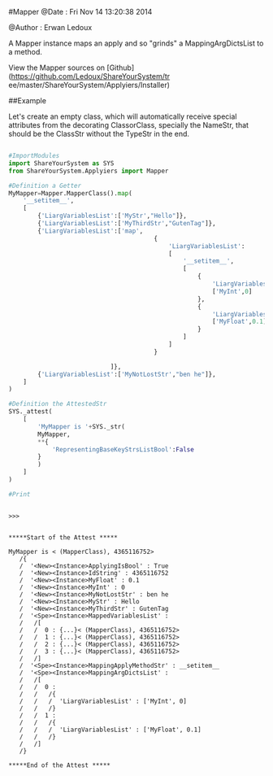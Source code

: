 
#Mapper
 @Date : Fri Nov 14 13:20:38 2014

@Author : Erwan Ledoux



A Mapper instance maps an apply and so "grinds" a MappingArgDictsList to a
method.





<!--
FrozenIsBool False
-->

View the Mapper sources on [Github](https://github.com/Ledoux/ShareYourSystem/tr
ee/master/ShareYourSystem/Applyiers/Installer)




<!---
FrozenIsBool True
-->

##Example

Let's create an empty class, which will automatically receive
special attributes from the decorating ClassorClass,
specially the NameStr, that should be the ClassStr
without the TypeStr in the end.

```python

#ImportModules
import ShareYourSystem as SYS
from ShareYourSystem.Applyiers import Mapper

#Definition a Getter
MyMapper=Mapper.MapperClass().map(
    '__setitem__',
    [
        {'LiargVariablesList':['MyStr',"Hello"]},
        {'LiargVariablesList':['MyThirdStr',"GutenTag"]},
        {'LiargVariablesList':['map',
                                        {
                                            'LiargVariablesList':
                                            [
                                                '__setitem__',
                                                [
                                                    {
                                                        'LiargVariablesList':
                                                        ['MyInt',0]
                                                    },
                                                    {
                                                        'LiargVariablesList':
                                                        ['MyFloat',0.1]
                                                    }
                                                ]
                                            ]
                                        }

                            ]},
        {'LiargVariablesList':['MyNotLostStr',"ben he"]},
    ]
)

#Definition the AttestedStr
SYS._attest(
    [
        'MyMapper is '+SYS._str(
        MyMapper,
        **{
            'RepresentingBaseKeyStrsListBool':False
        }
        )
    ]
)

#Print



```


```console
>>>


*****Start of the Attest *****

MyMapper is < (MapperClass), 4365116752>
   /{
   /  '<New><Instance>ApplyingIsBool' : True
   /  '<New><Instance>IdString' : 4365116752
   /  '<New><Instance>MyFloat' : 0.1
   /  '<New><Instance>MyInt' : 0
   /  '<New><Instance>MyNotLostStr' : ben he
   /  '<New><Instance>MyStr' : Hello
   /  '<New><Instance>MyThirdStr' : GutenTag
   /  '<Spe><Instance>MappedVariablesList' :
   /   /[
   /   /  0 : {...}< (MapperClass), 4365116752>
   /   /  1 : {...}< (MapperClass), 4365116752>
   /   /  2 : {...}< (MapperClass), 4365116752>
   /   /  3 : {...}< (MapperClass), 4365116752>
   /   /]
   /  '<Spe><Instance>MappingApplyMethodStr' : __setitem__
   /  '<Spe><Instance>MappingArgDictsList' :
   /   /[
   /   /  0 :
   /   /   /{
   /   /   /  'LiargVariablesList' : ['MyInt', 0]
   /   /   /}
   /   /  1 :
   /   /   /{
   /   /   /  'LiargVariablesList' : ['MyFloat', 0.1]
   /   /   /}
   /   /]
   /}

*****End of the Attest *****



```

